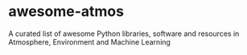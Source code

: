 # awesome-atmos
A curated list of awesome Python libraries, software and resources in Atmosphere, Environment and Machine Learning
